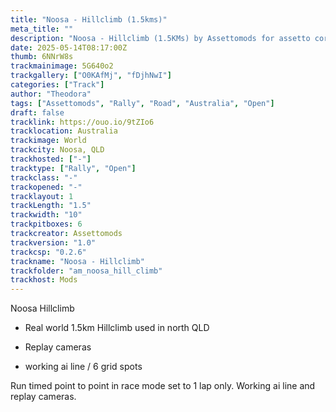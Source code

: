```yaml
---
title: "Noosa - Hillclimb (1.5kms)"
meta_title: ""
description: "Noosa - Hillclimb (1.5KMs) by Assettomods for assetto corsa"
date: 2025-05-14T08:17:00Z
thumb: 6NNrW8s
trackmainimage: 5G640o2
trackgallery: ["O0KAfMj", "fDjhNwI"] 
categories: ["Track"]
author: "Theodora"
tags: ["Assettomods", "Rally", "Road", "Australia", "Open"]
draft: false
tracklink: https://ouo.io/9tZIo6
tracklocation: Australia
trackimage: World
trackcity: Noosa, QLD
trackhosted: ["-"]
tracktype: ["Rally", "Open"]
trackclass: "-" 
trackopened: "-"
tracklayout: 1
trackLength: "1.5"
trackwidth: "10"
trackpitboxes: 6
trackcreator: Assettomods
trackversion: "1.0"
trackcsp: "0.2.6"
trackname: "Noosa - Hillclimb"
trackfolder: "am_noosa_hill_climb"
trackhost: Mods
---
```

Noosa Hillclimb

- Real world 1.5km Hillclimb used in north QLD

- Replay cameras

- working ai line / 6 grid spots

Run timed point to point in race mode set to 1 lap only. Working ai line and replay cameras.